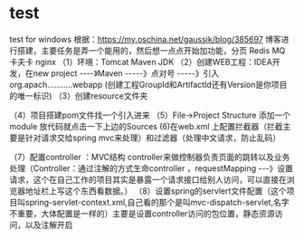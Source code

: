# test
test for windows
根据：https://my.oschina.net/gaussik/blog/385697  博客进行搭建，主要任务是弄一个能用的，然后想一点点开始加功能，分页 Redis  MQ 卡夫卡 nginx
（1）环境：Tomcat   Maven  JDK
（2）创建WEB工程：IDEA开发，在new project ----》Maven -----》点对号 -----》引入org.apach...........webapp
(创建工程GroupId和ArtifactId还有Version是你项目的唯一标识)
（3）创建resource文件夹

（4）项目搭建pom文件找一个引入进来
（5）File->Project Structure  添加一个module 放代码就点击一下上边的Sources
 (6)在web.xml 上配置拦截器（拦截主要是针对请求交给spring mvc来处理）和过滤器（处理中文请求，防止乱码）

（7）配置controller ：MVC结构 controller来做控制器负责页面的跳转以及业务处理（Controller：通过注解的方式生命controller  ，requestMapping ---》设置请求，这个在自己工作的项目其实是暴露一个请求接口给别人访问，可以直接在浏览器地址栏上写这个东西看数据。）
（8）设置spring的servlert文件配置（这个项目叫spring-servlet-context.xml,自己看的那个是叫mvc-dispatch-servlet,名字不重要，大体配置是一样的）主要是设置controller访问的包位置，静态资源访问，以及注解开启
